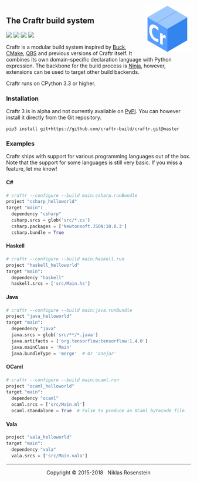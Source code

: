 <img align="right" src="logo.png">

## The Craftr build system

<a href="https://opensource.org/licenses/MIT"><img src="https://img.shields.io/badge/license-MIT-yellow.svg?style=flat-square"></a>
<img src="https://img.shields.io/badge/version-3.0.1--dev-blue.svg?style=flat-square"/>
<a href="https://travis-ci.org/craftr-build/craftr"><img src="https://travis-ci.org/craftr-build/craftr.svg?branch=master"></a>
<a href="https://ci.appveyor.com/project/NiklasRosenstein/craftr/branch/master"><img src="https://ci.appveyor.com/api/projects/status/6v01441cdq0s7mik/branch/master?svg=true"></a>

Craftr is a modular build system inspired by [Buck], [CMake], [QBS] and
previous versions of Craftr itself. It combines its own domain-specific
declaration language with Python expression. The backbone for the build
process is [Ninja], however, extensions can be used to target other
build backends.

Craftr runs on CPython 3.3 or higher.

  [Buck]: https://buckbuild.com/
  [CMake]: https://cmake.org/
  [QBS]: https://bugreports.qt.io/projects/QBS/summary
  [Ninja]: https://github.com/ninja-build/ninja.git
  [PyPI]: https://pypi.python.org/pypi

### Installation

Craftr 3 is in alpha and not currently available on [PyPI]. You can however
install it directly from the Git repository.

    pip3 install git+https://github.com/craftr-build/craftr.git@master

### Examples

Craftr ships with support for various programming languages out of the box.
Note that the support for some languages is still very basic. If you miss a
feature, let me know!

#### C#

```python
# craftr --configure --build main:csharp.runBundle
project "csharp_helloworld"
target "main":
  dependency "csharp"
  csharp.srcs = glob('src/*.cs')
  csharp.packages = ['Newtonsoft.JSON:10.0.3']
  csharp.bundle = True
```

#### Haskell

```python
# craftr --configure --build main:haskell.run
project "haskell_helloworld"
target "main":
  dependency "haskell"
  haskell.srcs = ['src/Main.hs']
```

#### Java

```python
# craftr --configure --build main:java.runBundle
project "java_helloworld"
target "main":
  dependency "java"
  java.srcs = glob('src/**/*.java')
  java.artifacts = ['org.tensorflow:tensorflow:1.4.0']
  java.mainClass = 'Main'
  java.bundleType = 'merge'  # Or 'onejar'
```

#### OCaml

```python
# craftr --configure --build main:ocaml.run
project "ocaml_helloworld"
target "main":
  dependency "ocaml"
  ocaml.srcs = ['src/Main.ml']
  ocaml.standalone = True  # False to produce an OCaml bytecode file
```

#### Vala

```python
project "vala_helloworld"
target "main":
  dependency "vala"
  vala.srcs = ['src/Main.vala']
```

---

<p align="center">Copyright &copy; 2015-2018 &nbsp; Niklas Rosenstein</p>
